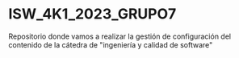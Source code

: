 # ISW_4K1_2023_GRUPO7
Repositorio donde vamos a realizar la gestión de configuración del contenido de la cátedra de "ingeniería y calidad de software"
